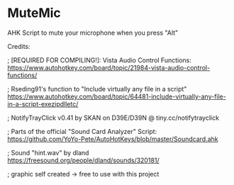 # MuteMic
AHK Script to mute your microphone when you press "Alt"

Credits:

; [REQUIRED FOR COMPILING!]: Vista Audio Control Functions: https://www.autohotkey.com/board/topic/21984-vista-audio-control-functions/

; Rseding91's function to "Include virtually any file in a script" https://www.autohotkey.com/board/topic/64481-include-virtually-any-file-in-a-script-exezipdlletc/

; NotifyTrayClick v0.41 by SKAN on D39E/D39N @ tiny.cc/notifytrayclick

; Parts of the official "Sound Card Analyzer" Script: https://github.com/YoYo-Pete/AutoHotKeys/blob/master/Soundcard.ahk

; Sound "hint.wav" by dland https://freesound.org/people/dland/sounds/320181/

; graphic self created -> free to use with this project
